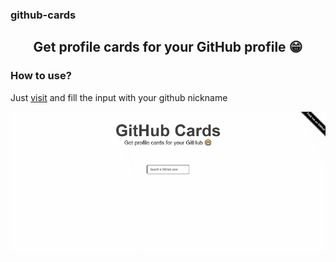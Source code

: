 ### github-cards

<h2 align="center">Get profile cards for your GitHub profile 😁</h2>

### How to use?

Just <a href="https://jkbkupczyk.github.io/github-cards">visit</a> and fill the input with your github nickname


<img align="center" src="https://github.com/jkbkupczyk/github-cards/blob/main/readme-g.gif" width="" height="" />

